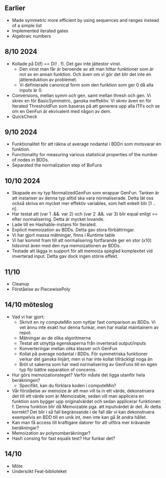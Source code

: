 ## Earlier

- Made symmetric more efficient by using sequences and ranges instead of a simple list
- Implemented iterated gates
- Algebraic numbers
## 8/10 2024

- Kollade på D(f) == D(! . f). Det gav inte jättestor vinst.
	- Den vinst man får är beroende av att man hittar funktioner som är not av en annan funktion. Och även om vi gör det blir det inte en jättereduktion av problemet.
	- Vi definierade canonical form som den funktion som ger 0 då alla inputs är 0.
- Conversions, mellan symm och gen, samt mellan thresh och gen. Vi skrev en för BasicSymmetric, ganska ineffektiv. Vi skrev även en för Iterated ThresholdFun som baseras på att generera upp alla ITFs och se om en GenFun är ekvivalent med någon av dem.
- QuickCheck

## 9/10 2024

- Funktionalitet för att räkna ut average nodantal i BDDn som motsvarar en funktion.
- Functionality for measuring various statistical properties of the number of nodes in BDDs.
- Separated the normalization step of BoFuns

## 10/10 2024

- Skapade en ny typ NormalizedGenFun som wrappar GenFun. Tanken är att instanser av denna typ alltid ska vara normaliserade. Detta lät oss också skriva en mycket mer effektiv variables, som helt enkelt blir \[1 .. n].
- Har testat att (var 1 .&&. var 2) och (var 2 .&&. var 3) blir equal enligt == efter normalisering. Detta är mycket lovande.
- Lade till en Hashable-instans för Iterated.
- Explicit memoization av BDDs. Detta gav stora förbättringar.
- Vi har gjort massa mätningar, finns i Runtime table
- Vi har kommit fram till att normalisering fortfarande ger en stor (x10) tidsvinst även med den nya memoizationen av BDDs.
- Testade att lägga in support för att memoiza speglad komplexitet vid inverterad input. Detta gav dock ingen större effekt.

## 11/10

- Cleanup
- Förståelse av PiecewisePoly

## 14/10 möteslog

- Vad vi har gjort:
	- Skrivit en ny computeMin som nyttjar fast comparison av BDDs. Vi vet ännu inte exakt hur denna funkar, men har mailat maintainern av repot.
	- Mätningar av de olika algoritmerna
	- Testat att utnyttja egenskaperna från inverterad output/inputs
	- Konverteringar mellan olika klasser och GenFun
	- Kollat på average nodantal i BDDs. För symmetriska funktioner verkar det ganska linjärt, men vi har inte kollat tillräckligt noga än
	- Bröt ut sakerna som har med normalisering av GenFuns till en egen typ för bättre separation of concerns.
- Hur görs memoizationsteget? Varför måste det ligga utanför hela beräkningen?
	- Specifikt, kan du förklara koden i computeMin?
- Vår förståelse av memoize är att man vill ta in ett värde, dekonstruera det till ett värde som är Memoizable, sedan vill man applicera en funktion som bygger upp originalvärdet och sedan applicerar funktionen f. Denna funktion blir då Memoizable pga. att inputvärdet är det. Är detta korrekt? Det blir i så fall begränsande i de fall där vi kan dekonstruera exempelvis en BDD till en unik int, men inte kan gå åt andra hållet.
- Kan man få access till kraftigare datorer för att utföra mer krävande beräkningar?
- Memoization av polynomberäkningar?
- Hash consing for fast equals test? Hur funkar det?

## 14/10

- Möte
- Undersökt Feat-biblioteket